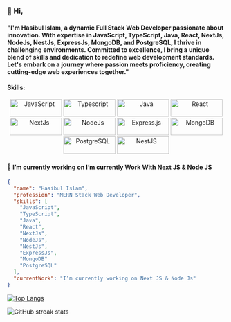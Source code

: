### 👋 Hi,
#### "I'm Hasibul Islam, a dynamic Full Stack Web Developer passionate about innovation. With expertise in JavaScript, TypeScript, Java, React, NextJs, NodeJs, NestJs, ExpressJs, MongoDB, and PostgreSQL, I thrive in challenging environments. Committed to excellence, I bring a unique blend of skills and dedication to redefine web development standards. Let's embark on a journey where passion meets proficiency, creating cutting-edge web experiences together."

#### Skills:
<p align="center">
  <a href="https://developer.mozilla.org/en-US/docs/Web/JavaScript" target="_blank"><img src="https://img.shields.io/badge/JavaScript-F7DF1E.svg" alt="JavaScript" width="120" height="40" /></a>
  <a href="https://www.typescriptlang.org/" target="_blank"><img src="https://img.shields.io/badge/Typescript-007ACC.svg" alt="Typescript" width="120" height="40" /></a>
    <a href="https://www.java.com/" target="_blank"><img src="https://img.shields.io/badge/Java-007396.svg" alt="Java" width="120" height="40" /></a>
  <a href="https://reactjs.org/" target="_blank"><img src="https://img.shields.io/badge/React-61DAFB.svg" alt="React" width="120" height="40" /></a>
  <a href="https://nextjs.org/" target="_blank"><img src="https://img.shields.io/badge/Next.js-000000.svg" alt="NextJs" width="120" height="40" /></a>
  <a href="https://nodejs.org/" target="_blank"><img src="https://img.shields.io/badge/Node.js-339933.svg" alt="NodeJs" width="120" height="40" /></a>
  <a href="https://expressjs.com/" target="_blank"><img src="https://img.shields.io/badge/Express.js-000000.svg" alt="Express.js" width="120" height="40" /></a>
  <a href="https://www.mongodb.com/" target="_blank"><img src="https://img.shields.io/badge/MongoDB-47A248.svg" alt="MongoDB" width="120" height="40" /></a>
  <a href="https://www.postgresql.org/" target="_blank"><img src="https://img.shields.io/badge/PostgreSQL-336791.svg" alt="PostgreSQL" width="120" height="40" /></a>
  <a href="https://nestjs.com/" target="_blank"><img src="https://img.shields.io/badge/NestJS-E0234E.svg" alt="NestJS" width="120" height="40" /></a>
</p>

#### 🔭 I’m currently working on  I’m currently Work With Next JS & Node JS

```json
{
  "name": "Hasibul Islam",
  "profession": "MERN Stack Web Developer",
  "skills": [
    "JavaScript",
    "TypeScript",
    "Java",
    "React",
    "NextJs",
    "NodeJs",
    "NestJs",
    "ExpressJs",
    "MongoDB"
    "PostgreSQL"
  ],
  "currentWork": "I’m currently working on Next JS & Node Js"
}
```


[![Top Langs](https://github-readme-stats.vercel.app/api/top-langs/?username=hasibul1670)](https://github.com/anuraghazra/github-readme-stats)



![GitHub streak stats](https://github-readme-streak-stats.herokuapp.com/?user=hasibul1670)  







